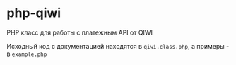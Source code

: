 php-qiwi
========

PHP класс для работы с платежным API от QIWI

Исходный код с документацией находятся в ```qiwi.class.php```, а примеры - в ```example.php```